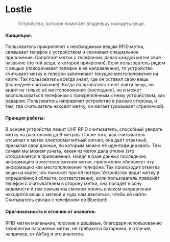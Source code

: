 # Lostie

> Устройство, которое помогает владельцу находить вещи.


#### Концепция:

Пользователь прикрепляет к необходимым вещам RFID метки, связывает телефон с устройством и скачивает специальное приложение. Сопрягает метки с телефоном, давая каждой метке своё название (по той вещи, к которой прикрепил). Если пользователь рядом с вещью (поворачивает телефон в её направлении), то устройство считывает метку и телефон запоминает текущее местоположение на карте. Так пользователь всегда знает, где он оставил свою вещь (последнее считывание). Когда пользователь хочет найти вещь, он видит не только её местоположение (последнее), но и может воспользоваться телефоном с прикреплённым к нему устройством, как радаром. Пользователь направляет устройство в разные стороны, и там, где считыватель находит метку, он мигает (указывает стрелочкой).
 
#### Принцип работы: 
В основе устройства лежит UHF RFID считыватель, способный увидеть метку на расстоянии до 6 метров. После того, как считыватель отсылает к метке электромагнитный сигнал, она даёт ответный, присылая свои данные, по которым можно её идентифицировать. Тем самым мы можем узнать, какая из меток дала отклик (это отображается в приложении). Найдя в базе данных последнюю информацию о местоположении метки, приложение обновляет эту информацию как местоположение телефона. Так происходит отметка вещи на карте, что поможет при её потери.
Устройство видит метку в определённой области, соответственно, если пользователь повернёт телефон с считывателем в сторону метки, она попадёт в зону видимости и тем самым мы сможем понять в каком направлении находится вещь с меткой и куда нам двигаться, чтобы её найти. 
Считыватель связан с телефоном по Bluetooth.
 
#### Оригинальность и отличие от аналогов:
RFID метки маленькие, плоские и дешёвые, 
благодаря использованию технологии пассивных меток, не требуются батарейки, в отличие, например, от AirTag и его аналогов. 
